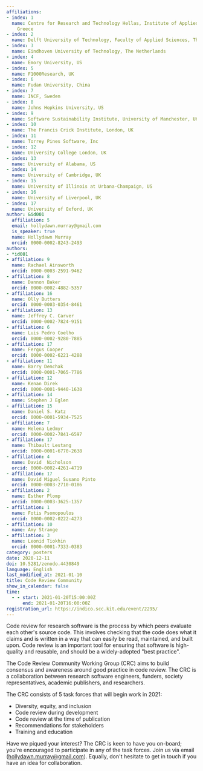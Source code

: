 ```yaml
---
affiliations:
- index: 1
  name: Centre for Research and Technology Hellas, Institute of Applied Biosciences,
    Greece
- index: 2
  name: Delft University of Technology, Faculty of Applied Sciences, The Netherlands
- index: 3
  name: Eindhoven University of Technology, The Netherlands
- index: 4
  name: Emory University, US
- index: 5
  name: F1000Research, UK
- index: 6
  name: Fudan University, China
- index: 7
  name: INCF, Sweden
- index: 8
  name: Johns Hopkins University, US
- index: 9
  name: Software Sustainability Institute, University of Manchester, UK
- index: 10
  name: The Francis Crick Institute, London, UK
- index: 11
  name: Torrey Pines Software, Inc
- index: 12
  name: University College London, UK
- index: 13
  name: University of Alabama, US
- index: 14
  name: University of Cambridge, UK
- index: 15
  name: University of Illinois at Urbana-Champaign, US
- index: 16
  name: University of Liverpool, UK
- index: 17
  name: University of Oxford, UK
author: &id001
  affiliation: 5
  email: hollydawn.murray@gmail.com
  is_speaker: true
  name: Hollydawn Murray
  orcid: 0000-0002-8243-2493
authors:
- *id001
- affiliation: 9
  name: Rachael Ainsworth
  orcid: 0000-0003-2591-9462
- affiliation: 8
  name: Dannon Baker
  orcid: 0000-0002-4882-5357
- affiliation: 16
  name: Olly Butters
  orcid: 0000-0003-0354-8461
- affiliation: 13
  name: Jeffrey C. Carver
  orcid: 0000-0002-7824-9151
- affiliation: 6
  name: Luis Pedro Coelho
  orcid: 0000-0002-9280-7885
- affiliation: 17
  name: Fergus Cooper
  orcid: 0000-0002-6221-4288
- affiliation: 11
  name: Barry Demchak
  orcid: 0000-0001-7065-7786
- affiliation: 12
  name: Kenan Direk
  orcid: 0000-0001-9440-1638
- affiliation: 14
  name: Stephen J Eglen
- affiliation: 15
  name: Daniel S. Katz
  orcid: 0000-0001-5934-7525
- affiliation: 7
  name: Helena Ledmyr
  orcid: 0000-0002-7841-6597
- affiliation: 17
  name: Thibault Lestang
  orcid: 0000-0001-6770-2638
- affiliation: 4
  name: David  Nicholson
  orcid: 0000-0002-4261-4719
- affiliation: 17
  name: David Miguel Susano Pinto
  orcid: 0000-0003-2710-0186
- affiliation: 2
  name: Esther Plomp
  orcid: 0000-0003-3625-1357
- affiliation: 1
  name: Fotis Psomopoulos
  orcid: 0000-0002-0222-4273
- affiliation: 10
  name: Amy Strange
- affiliation: 3
  name: Leonid Tiokhin
  orcid: 0000-0001-7333-0383
category: posters
date: 2020-12-11
doi: 10.5281/zenodo.4430849
language: English
last_modified_at: 2021-01-10
title: Code Review Community
show_in_calendar: false
time:
  - - start: 2021-01-20T15:00:00Z
      end: 2021-01-20T16:00:00Z
registration_url: https://indico.scc.kit.edu/event/2295/
---
```


Code review for research software is the process by which peers evaluate each other's source code. This involves checking that the code does what it claims and is written in a way that can easily be read, maintained, and built upon. Code review is an important tool for ensuring that software is high-quality and reusable, and should be a widely-adopted "best practice".

The Code Review Community Working Group (CRC) aims to build consensus and awareness around good practice in code review. The CRC is a collaboration between research software engineers, funders, society representatives, academic publishers, and researchers.

The CRC consists of 5 task forces that will begin work in 2021:

* Diversity, equity, and inclusion
* Code review during development
* Code review at the time of publication
* Recommendations for stakeholders
* Training and education

Have we piqued your interest? The CRC is keen to have you on-board; you're encouraged to participate in any of the task forces. Join us via email ([hollydawn.murray@gmail.com](mailto:hollydawn.murray@gmail.com)). Equally, don't hesitate to get in touch if you have an idea for collaboration.